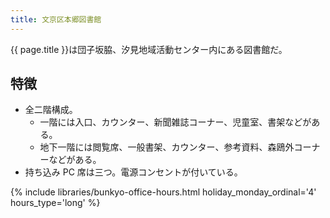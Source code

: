 ```yaml
---
title: 文京区本郷図書館
---
```


{{ page.title }}は団子坂脇、汐見地域活動センター内にある図書館だ。

## 特徴

* 全二階構成。
  * 一階には入口、カウンター、新聞雑誌コーナー、児童室、書架などがある。
  * 地下一階には閲覧席、一般書架、カウンター、参考資料、森鴎外コーナーなどがある。
* 持ち込み PC 席は三つ。電源コンセントが付いている。

{% include libraries/bunkyo-office-hours.html
    holiday_monday_ordinal='4'
    hours_type='long' %}
